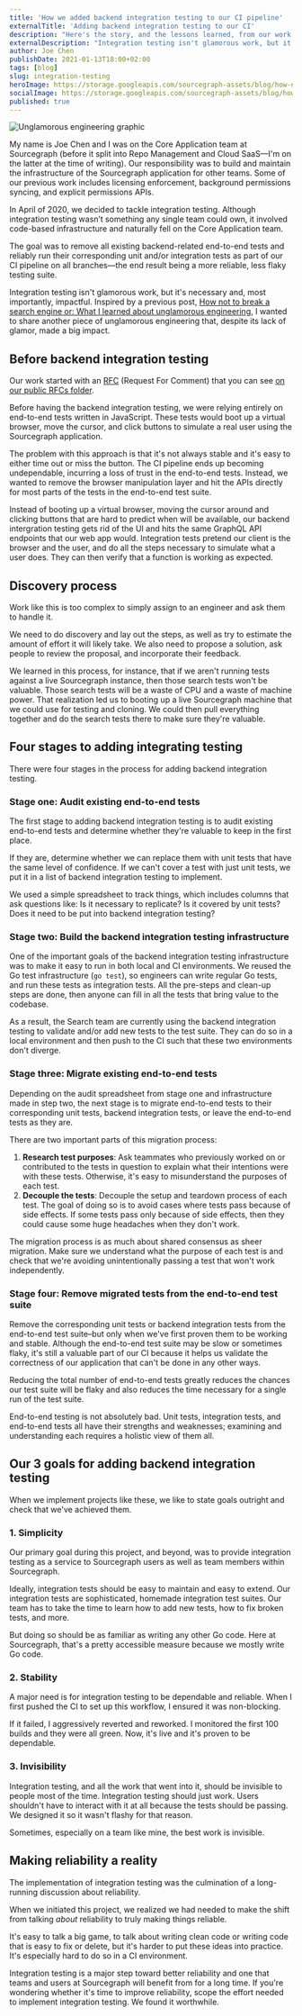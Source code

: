 ```yaml
---
title: 'How we added backend integration testing to our CI pipeline'
externalTitle: 'Adding backend integration testing to our CI'
description: "Here's the story, and the lessons learned, from our work to remove all existing backend-related end-to-end tests and reliably run their corresponding unit and/or integration tests as part of our CI pipeline on all branches."
externalDescription: "Integration testing isn't glamorous work, but it is impactful. Here's a behind-the-scenes look at how we worked toward a more reliable, less flaky testing suite."
author: Joe Chen
publishDate: 2021-01-13T18:00+02:00
tags: [blog]
slug: integration-testing
heroImage: https://storage.googleapis.com/sourcegraph-assets/blog/how-not-to-break-a-search-engine-unglamorous-engineering.jpg
socialImage: https://storage.googleapis.com/sourcegraph-assets/blog/how-not-to-break-a-search-engine-unglamorous-engineering.jpg
published: true
---
```


![Unglamorous engineering graphic](https://storage.googleapis.com/sourcegraph-assets/blog/how-not-to-break-a-search-engine-unglamorous-engineering.jpg)

My name is Joe Chen and I was on the Core Application team at Sourcegraph (before it split into Repo Management and Cloud SaaS––I'm on the latter at the time of writing). Our responsibility was to build and maintain the infrastructure of the Sourcegraph application for other teams. Some of our previous work includes licensing enforcement, background permissions syncing, and explicit permissions APIs.

In April of 2020, we decided to tackle integration testing. Although integration testing wasn’t something any single team could own, it involved code-based infrastructure and naturally fell on the Core Application team.

The goal was to remove all existing backend-related end-to-end tests and reliably run their corresponding unit and/or integration tests as part of our CI pipeline on all branches––the end result being a more reliable, less flaky testing suite.

Integration testing isn't glamorous work, but it's necessary and, most importantly, impactful. Inspired by a previous post, [How not to break a search engine or: What I learned about unglamorous engineering](https://about.sourcegraph.com/blog/how-not-to-break-a-search-engine-unglamorous-engineering/), I wanted to share another piece of unglamorous engineering that, despite its lack of glamor, made a big impact.

## Before backend integration testing

Our work started with an [RFC](https://handbook.sourcegraph.com/company-info-and-process/communication/rfcs) (Request For Comment) that you can see [on our public RFCs folder](https://docs.google.com/document/d/1LfCDPZZAkP4gFB0no-0Hb90EqMItnzv3YEb07B7WtrM/edit#heading=h.trqab8y0kufp).

Before having the backend integration testing, we were relying entirely on end-to-end tests written in JavaScript. These tests would boot up a virtual browser, move the cursor, and click buttons to simulate a real user using the Sourcegraph application.

The problem with this approach is that it's not always stable and it's easy to either time out or miss the button. The CI pipeline ends up becoming undependable, incurring a loss of trust in the end-to-end tests. Instead, we wanted to remove the browser manipulation layer and hit the APIs directly for most parts of the tests in the end-to-end test suite.

Instead of booting up a virtual browser, moving the cursor around and clicking buttons that are hard to predict when will be available, our backend intergration testing gets rid of the UI and hits the same GraphQL API endpoints that our web app would. Integration tests pretend our client is the browser and the user, and do all the steps necessary to simulate what a user does. They can then verify that a function is working as expected.

## Discovery process

Work like this is too complex to simply assign to an engineer and ask them to handle it.

We need to do discovery and lay out the steps, as well as try to estimate the amount of effort it will likely take. We also need to propose a solution, ask people to review the proposal, and incorporate their feedback.

We learned in this process, for instance, that if we aren't running tests against a live Sourcegraph instance, then those search tests won't be valuable. Those search tests will be a waste of CPU and a waste of machine power. That realization led us to booting up a live Sourcegraph machine that we could use for testing and cloning. We could then pull everything together and do the search tests there to make sure they're valuable.

## Four stages to adding integrating testing

There were four stages in the process for adding backend integration testing.

### Stage one: Audit existing end-to-end tests

The first stage to adding backend integration testing is to audit existing end-to-end tests and determine whether they're valuable to keep in the first place.

If they are, determine whether we can replace them with unit tests that have the same level of confidence. If we can't cover a test with just unit tests, we put it in a list of backend integration testing to implement.

We used a simple spreadsheet to track things, which includes columns that ask questions like: Is it necessary to replicate? Is it covered by unit tests? Does it need to be put into backend integration testing?

### Stage two: Build the backend integration testing infrastructure

One of the important goals of the backend integration testing infrastructure was to make it easy to run in both local and CI environments. We reused the Go test infrastructure (`go test`), so engineers can write regular Go tests, and run these tests as integration tests. All the pre-steps and clean-up steps are done, then anyone can fill in all the tests that bring value to the codebase.

As a result, the Search team are currently using the backend integration testing to validate and/or add new tests to the test suite. They can do so in a local environment and then push to the CI such that these two environments don't diverge.

### Stage three: Migrate existing end-to-end tests

Depending on the audit spreadsheet from stage one and infrastructure made in step two, the next stage is to migrate end-to-end tests to their corresponding unit tests, backend integration tests, or leave the end-to-end tests as they are.

There are two important parts of this migration process:

1. **Research test purposes**: Ask teammates who previously worked on or contributed to the tests in question to explain what their intentions were with these tests. Otherwise, it's easy to misunderstand the purposes of each test.
2. **Decouple the tests**: Decouple the setup and teardown process of each test. The goal of doing so is to avoid cases where tests pass because of side effects. If some tests pass only because of side effects, then they could cause some huge headaches when they don't work.

The migration process is as much about shared consensus as sheer migration. Make sure we understand what the purpose of each test is and check that we're avoiding unintentionally passing a test that won't work independently.

### Stage four: Remove migrated tests from the end-to-end test suite

Remove the corresponding unit tests or backend integration tests from the end-to-end test suite–but only when we've first proven them to be working and stable. Although the end-to-end test suite may be slow or sometimes flaky, it's still a valuable part of our CI because it helps us validate the correctness of our application that can't be done in any other ways.

Reducing the total number of end-to-end tests greatly reduces the chances our test suite will be flaky and also reduces the time necessary for a single run of the test suite.

End-to-end testing is not absolutely bad. Unit tests, integration tests, and end-to-end tests all have their strengths and weaknesses; examining and understanding each requires a holistic view of them all.

## Our 3 goals for adding backend integration testing

When we implement projects like these, we like to state goals outright and check that we've achieved them.

### 1. Simplicity

Our primary goal during this project, and beyond, was to provide integration testing as a service to Sourcegraph users as well as team members within Sourcegraph.

Ideally, integration tests should be easy to maintain and easy to extend. Our integration tests are sophisticated, homemade integration test suites. Our team has to take the time to learn how to add new tests, how to fix broken tests, and more.

But doing so should be as familiar as writing any other Go code. Here at Sourcegraph, that's a pretty accessible measure because we mostly write Go code.

### 2. Stability

A major need is for integration testing to be dependable and reliable. When I first pushed the CI to set up this workflow, I ensured it was non-blocking.

If it failed, I aggressively reverted and reworked. I monitored the first 100 builds and they were all green. Now, it's live and it's proven to be dependable.

### 3. Invisibility

Integration testing, and all the work that went into it, should be invisible to people most of the time. Integration testing should just work. Users shouldn't have to interact with it at all because the tests should be passing. We designed it so it wasn't flashy for that reason.

Sometimes, especially on a team like mine, the best work is invisible.

## Making reliability a reality

The implementation of integration testing was the culmination of a long-running discussion about reliability.

When we initiated this project, we realized we had needed to make the shift from talking _about_ reliability to truly making things reliable.

It's easy to talk a big game, to talk about writing clean code or writing code that is easy to fix or delete, but it's harder to put these ideas into practice. It's especially hard to do so in a CI environment.

Integration testing is a major step toward better reliability and one that teams and users at Sourcegraph will benefit from for a long time. If you're wondering whether it's time to improve reliability, scope the effort needed to implement integration testing. We found it worthwhile.
